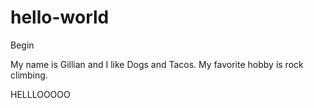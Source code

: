 # hello-world
Begin

My name is Gillian and I like Dogs and Tacos.
My favorite hobby is rock climbing.

HELLLOOOOO


